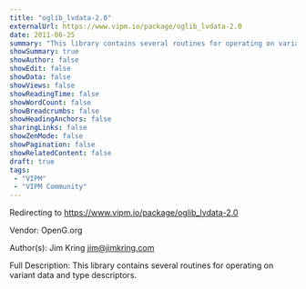 ```yaml
---
title: "oglib_lvdata-2.0"
externalUrl: https://www.vipm.io/package/oglib_lvdata-2.0
date: 2011-06-25
summary: "This library contains several routines for operating on variant data and type descriptors."
showSummary: true
showAuthor: false
showEdit: false
showData: false
showViews: false
showReadingTime: false
showWordCount: false
showBreadcrumbs: false
showHeadingAnchors: false
sharingLinks: false
showZenMode: false
showPagination: false
showRelatedContent: false
draft: true
tags:
 - "VIPM"
 - "VIPM Community"
---
```


Redirecting to https://www.vipm.io/package/oglib_lvdata-2.0

Vendor: OpenG.org

Author(s): Jim Kring <jim@jimkring.com>
 
Full Description:
This library contains several routines for operating on variant data and type descriptors.